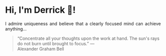 # Hi, I'm Derrick 👋!
<p align="justify">I admire uniqueness and believe that a clearly focused mind can achieve anything...</p> 
<!-- #quote-start -->
<blockquote>&ldquo;Concentrate all your thoughts upon the work at hand. The sun's rays do not burn until brought to focus.&rdquo; &mdash; <footer>Alexander Graham Bell</footer></blockquote>
<!-- #quote-end -->
